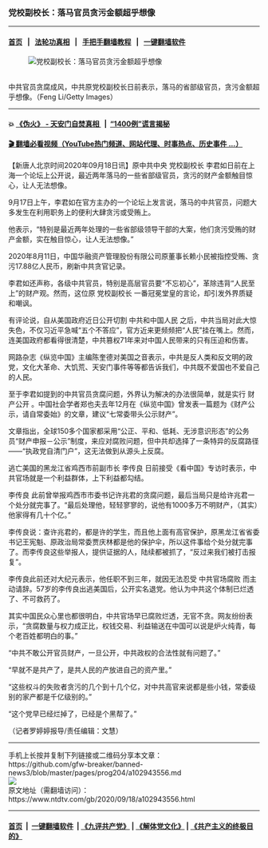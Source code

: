 ### 党校副校长：落马官员贪污金额超乎想像
------------------------

#### [首页](https://github.com/gfw-breaker/banned-news3/blob/master/README.md) &nbsp;&nbsp;|&nbsp;&nbsp; [法轮功真相](https://github.com/begood0513/basic/blob/master/README.md)  &nbsp;&nbsp;|&nbsp;&nbsp; [手把手翻墙教程](https://github.com/gfw-breaker/guides/wiki)  &nbsp;&nbsp;|&nbsp;&nbsp; [一键翻墙软件](https://github.com/gfw-breaker/nogfw/blob/master/README.md)  



<div><div class="featured_image">
 <figure>
  <img alt="党校副校长：落马官员贪污金额超乎想像" src="https://i.ntdtv.com/assets/uploads/2020/09/GettyImages-163450717-800x450.jpg"/>
 </figure><br/>
 <span class="caption">
  中共官员贪腐成风，中共原党校副校长日前表示，落马的省部级官员，贪污金额超乎想像。（Feng Li/Getty Images）
 </span>
</div>
</div><hr/>

#### 💥 [《伪火》 - 天安门自焚真相 ](http://158.247.195.190:10000/videos/blog/weihuo.html)&nbsp; |&nbsp; [“1400例”谎言揭秘  ](http://158.247.195.190:10000/videos/blog/jiexi1400.html)

#### [ 🎬  翻墙必看视频（YouTube热门频道、网站代理、时事热点、历史事件 ...）](https://github.com/gfw-breaker/links/blob/master/banned.md)

<div><div class="post_content" itemprop="articleBody">
 <p>
  【新唐人北京时间2020年09月18日讯】原中共中央
  <ok href="https://www.ntdtv.com/gb/党校副校长.htm">
   党校副校长
  </ok>
  李君如日前在上海一个论坛上公开说，最近两年落马的一些省部级官员，贪污的财产金额触目惊心，让人无法想像。
 </p>
 <p>
  9月17日上午，李君如在官方主办的一个论坛上发言说，落马的中共官员，问题大多发生在利用职务上的便利大肆贪污或受贿上。
 </p>
 <p>
  他表示，“特别是最近两年处理的一些省部级领导干部的大案，他们贪污受贿的财产金额，实在触目惊心，让人无法想像。”
 </p>
 <p>
  2020年8月11日，中国华融资产管理股份有限公司原董事长赖小民被指控受贿、贪污17.88亿人民币，刷新中共贪官记录。
 </p>
 <p>
  李君如还声称，各级中共官员，特别是高层官员要“不忘初心”，革除违背“人民至上”的财产观。然而，这位原
  <ok href="https://www.ntdtv.com/gb/党校副校长.htm">
   党校副校长
  </ok>
  一番冠冕堂皇的言论，却引发外界质疑和嘲讽。
 </p>
 <p>
  有评论说，自从美国政府近日公开切割
  <ok href="https://www.ntdtv.com/gb/中共和中国人民.htm">
   中共和中国人民
  </ok>
  之后，中共当局对此大惊失色，不仅习近平急喊“五个不答应”，官方近来更频频把“人民”挂在嘴上。然而，连美国政府都看得很清楚，中共篡权71年来对中国人民带来的只有压迫和伤害。
 </p>
 <p>
  网路杂志《纵览中国》主编陈奎德对美国之音表示，中共是反人类和反文明的政党，文化大革命、大饥荒、天安门事件等等都告诉我们，中共既不爱国也不爱自己的人民。
 </p>
 <p>
  至于李君如提到的中共官员贪腐问题，外界认为解决的办法很简单，就是实行
  <ok href="https://www.ntdtv.com/gb/财产公开.htm">
   财产公开
  </ok>
  。中国社会学者郑也夫去年12月在《纵览中国》曾发表一篇题为《财产公示，请自常委始》的文章，建议“七常委带头公示财产”。
 </p>
 <p>
  文章指出，全球150多个国家都采用“公正、平和、低耗、无涉意识形态”的公务员“财产申报－公示”制度，来应对腐败问题，但中共却选择了一条特异的反腐路径——“执政党自清门户”，这无法做到从源头上反腐。
 </p>
 <p>
  逃亡美国的黑龙江省鸡西市前副市长
  <ok href="https://www.ntdtv.com/gb/李传良.htm">
   李传良
  </ok>
  日前接受《看中国》专访时表示，中共官场就是一个利益群体，上下利益都勾结。
 </p>
 <p>
  <ok href="https://www.ntdtv.com/gb/李传良.htm">
   李传良
  </ok>
  此前曾举报鸡西市市委书记许兆君的贪腐问题，最后当局只是给许兆君一个处分就完事了。“最后处理他，轻轻寥寥的，说他有1000多万不明财产，（其实）他家得有几十个亿。”
 </p>
 <p>
  李传良说：查许兆君的，都是许的学生，而且他上面有高官保护，原黑龙江省省委书记王宪魁、原政治局常委贾庆林都是他的保护伞，所以这件事给个处分就完事了。而李传良这些举报人，提供证据的人，陆续都被抓了，“反过来我们被打击报复”。
 </p>
 <p>
  李传良此前还对大纪元表示，他任职不到三年，就因无法忍受
  <ok href="https://www.ntdtv.com/gb/中共官场腐败.htm">
   中共官场腐败
  </ok>
  而主动请辞。57岁的李传良出逃美国后，公开实名退党。他认为中共这个体制已烂透了、不可救药了。
 </p>
 <p>
  其实中国民众心里也都很明白，中共官场早已腐败烂透，无官不贪。网友纷纷表示，“贪腐数量与权力成正比，权钱交易、利益输送在中国可以说是炉火纯青，每个老百姓都明白的事。”
 </p>
 <p>
  “中共不敢公开官员财产，一旦公开，中共政权的合法性就有问题了。”
 </p>
 <p>
  “早就不是共产了，是共人民的产放进自己的资产里。”
 </p>
 <p>
  “这些权斗的失败者贪污的几个到十几个亿，对中共高官来说都是些小钱，常委级别的家产都是千亿级别的。”
 </p>
 <p>
  “这个党早已经烂掉了，已经是个黑帮了。”
 </p>
 <p>
  （记者罗婷婷报导/责任编辑：文慧）
 </p>
 <div class="single_ad">
 </div>
</div>
</div>
<hr/>
手机上长按并复制下列链接或二维码分享本文章：<br/>
https://github.com/gfw-breaker/banned-news3/blob/master/pages/prog204/a102943556.md <br/>
<a href='https://github.com/gfw-breaker/banned-news3/blob/master/pages/prog204/a102943556.md'><img src='https://github.com/gfw-breaker/banned-news3/blob/master/pages/prog204/a102943556.md.png'/></a> <br/>
原文地址（需翻墙访问）：https://www.ntdtv.com/gb/2020/09/18/a102943556.html


------------------------
#### [首页](https://github.com/gfw-breaker/banned-news3/blob/master/README.md) &nbsp;|&nbsp; [一键翻墙软件](https://github.com/gfw-breaker/nogfw/blob/master/README.md) &nbsp;| [《九评共产党》](https://github.com/gfw-breaker/9ping.md/blob/master/README.md#九评之一评共产党是什么) | [《解体党文化》](https://github.com/gfw-breaker/jtdwh.md/blob/master/README.md) | [《共产主义的终极目的》](https://github.com/gfw-breaker/gczydzjmd.md/blob/master/README.md)


<img src='http://gfw-breaker.win/banned-news3/pages/prog204/a102943556.md' width='0px' height='0px'/>